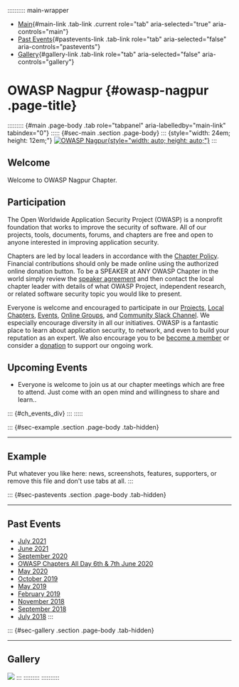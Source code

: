 :::::::::: main-wrapper
- [Main](#div-main){#main-link .tab-link .current role="tab"
  aria-selected="true" aria-controls="main"}
- [Past Events](#div-pastevents){#pastevents-link .tab-link role="tab"
  aria-selected="false" aria-controls="pastevents"}
- [Gallery](#div-gallery){#gallery-link .tab-link role="tab"
  aria-selected="false" aria-controls="gallery"}

# OWASP Nagpur {#owasp-nagpur .page-title}

::::::::: {#main .page-body .tab role="tabpanel" aria-labelledby="main-link" tabindex="0"}
::::: {#sec-main .section .page-body}
::: {style="width: 24em; height: 12em;"}
[![OWASP
Nagpur](assets/images/OWASP_Nagpur_BannerF.png){style="width: auto; height: auto;"}](https://groups.google.com/a/owasp.org/forum/embed/?place=forum/nagpur-chapter)
:::

## Welcome

Welcome to OWASP Nagpur Chapter.

## Participation

The Open Worldwide Application Security Project (OWASP) is a nonprofit
foundation that works to improve the security of software. All of our
projects, tools, documents, forums, and chapters are free and open to
anyone interested in improving application security.

Chapters are led by local leaders in accordance with the [Chapter
Policy](../www-policy/index.html). Financial contributions should only
be made online using the authorized online donation button. To be a
SPEAKER at ANY OWASP Chapter in the world simply review the [speaker
agreement](../www-policy/index.html) and then contact the local chapter
leader with details of what OWASP Project, independent research, or
related software security topic you would like to present.

Everyone is welcome and encouraged to participate in our
[Projects](../projects/index.html), [Local
Chapters](../chapters/index.html), [Events](../events/index.html),
[Online Groups](https://groups.google.com/a/owasp.com/), and [Community
Slack Channel](https://owasp.slack.com/). We especially encourage
diversity in all our initiatives. OWASP is a fantastic place to learn
about application security, to network, and even to build your
reputation as an expert. We also encourage you to be [become a
member](../membership) or consider a [donation](../donate/index.html) to
support our ongoing work.

## Upcoming Events

- Everyone is welcome to join us at our chapter meetings which are free
  to attend. Just come with an open mind and willingness to share and
  learn..

::: {#ch_events_div}
:::
:::::

::: {#sec-example .section .page-body .tab-hidden}

------------------------------------------------------------------------

## Example

Put whatever you like here: news, screenshots, features, supporters, or
remove this file and don't use tabs at all.
:::

::: {#sec-pastevents .section .page-body .tab-hidden}

------------------------------------------------------------------------

## Past Events

- [July
  2021](https://github.com/OWASP/www-chapter-nagpur/blob/master/archive/july2021.md)
- [June
  2021](https://github.com/OWASP/www-chapter-nagpur/blob/master/archive/june2021.md)
- [September
  2020](https://github.com/OWASP/www-chapter-nagpur/blob/master/archive/september2020.md)
- [OWASP Chapters All Day 6th & 7th June
  2020](https://github.com/OWASP/www-chapter-nagpur/blob/master/archive/chaptersalldayjune2020.md)
- [May
  2020](https://github.com/OWASP/www-chapter-nagpur/blob/master/archive/may2020.md)
- [October
  2019](https://github.com/OWASP/www-chapter-nagpur/blob/master/archive/october2019.md)
- [May
  2019](https://github.com/OWASP/www-chapter-nagpur/blob/master/archive/may2019.md)
- [February
  2019](https://github.com/OWASP/www-chapter-nagpur/blob/master/archive/february2019.md)
- [November
  2018](https://github.com/OWASP/www-chapter-nagpur/blob/master/archive/november2018.md)
- [September
  2018](https://github.com/OWASP/www-chapter-nagpur/blob/master/archive/september2018.md)
- [July
  2018](https://github.com/OWASP/www-chapter-nagpur/blob/master/archive/july2018.md)
:::

::: {#sec-gallery .section .page-body .tab-hidden}

------------------------------------------------------------------------

## Gallery

![](assets/images/gallery/attendees_meet1.jpg)
:::
:::::::::
::::::::::
